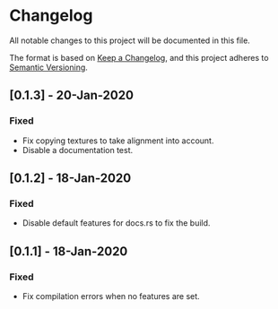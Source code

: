 # Changelog

All notable changes to this project will be documented in this file.

The format is based on [Keep a Changelog](https://keepachangelog.com/en/1.0.0/),
and this project adheres to [Semantic Versioning](https://semver.org/spec/v2.0.0.html).

## [0.1.3] - 20-Jan-2020

### Fixed

- Fix copying textures to take alignment into account.
- Disable a documentation test.

## [0.1.2] - 18-Jan-2020

### Fixed

- Disable default features for docs.rs to fix the build.

## [0.1.1] - 18-Jan-2020

### Fixed

- Fix compilation errors when no features are set.

